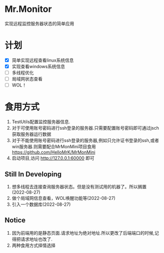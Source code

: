 # Mr.Monitor
实现远程监控服务器状态的简单应用
# 计划
-[x] 简单实现远程查看linux系统信息
-[x] 实现查看windows系统信息
-[ ] 多线程优化
-[ ] 局域网状态查看
-[ ] WOL！

# 食用方式
1. TestUtils配置监控服务器信息.
2. 对于可使用账号密码进行ssh登录的服务器.只需要配置账号密码即可通过jsch获取服务器运行数据
3. 对于不能使用账号密码进行ssh登录的服务器,例如只允许证书登录的ssh,或者win服务器.则需要配合MrMonMini项目食用 https://github.com/HelloMrK/MrMonMini
4. 启动项目,访问 http://127.0.0.1:60000 即可

## Still In Developing
1. 想多线程去连接查询服务器状态。但是没有测试用的机器了。所以搁置 (2022-08-27)
2. 做个局域网信息查看，WOL唤醒功能等(2022-08-27)
3. 引入一个数据库(2022-08-27)

## Notice
1. 因为前端用的是静态页面.请求地址为绝对地址.所以更改了后端端口的时候,记得把请求地址也改了.
2. 两种食用方式择情选择 
